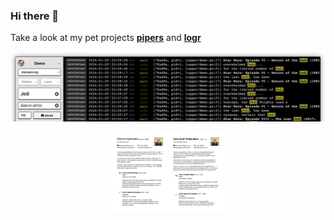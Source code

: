 
### Hi there 👋

Take a look at my pet projects **[pipers]** and **[logr]**

[pipers]: https://github.com/kozhurkin/pipers
[logr]: https://github.com/504dev/logr
[CV]: https://github.com/kozhurkin/kozhurkin/blob/main/Dmitry_Kozhurkin_CV_en.pdf

[![Logr](https://raw.githubusercontent.com/504dev/logr-front/master/static/preview.png)](https://logr.info/demo)

<p align="center">
<a href="https://github.com/kozhurkin/kozhurkin/blob/main/Dmitry_Kozhurkin_CV_en.pdf" title="EN"><img src="https://raw.githubusercontent.com/kozhurkin/kozhurkin/master/Dmitry_Kozhurkin_CV_en.jpeg" alt="EN" height="128"/></a><a href="https://github.com/kozhurkin/kozhurkin/blob/main/Dmitry_Kozhurkin_CV_ru.pdf" title="RU"><img src="https://raw.githubusercontent.com/kozhurkin/kozhurkin/master/Dmitry_Kozhurkin_CV_ru.jpeg" alt="RU" height="128"/></a>
</p>
